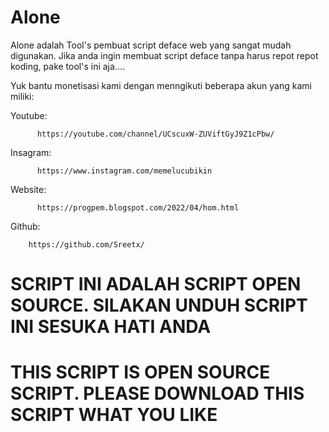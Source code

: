 # Alone
Alone adalah Tool's pembuat script deface web yang sangat mudah digunakan. Jika anda ingin membuat script deface tanpa harus repot repot koding, pake tool's ini aja....

Yuk bantu monetisasi kami dengan menngikuti beberapa akun yang kami miliki:

  Youtube:
  
          https://youtube.com/channel/UCscuxW-ZUViftGyJ9Z1cPbw/
          
  Insagram:
  
          https://www.instagram.com/memelucubikin
          
  Website:
  
          https://progpem.blogspot.com/2022/04/hom.html
          
  Github:
  
        https://github.com/Sreetx/
 
 # SCRIPT INI ADALAH SCRIPT OPEN SOURCE. SILAKAN UNDUH SCRIPT INI SESUKA HATI ANDA
 # THIS SCRIPT IS OPEN SOURCE SCRIPT. PLEASE DOWNLOAD THIS SCRIPT WHAT YOU LIKE

